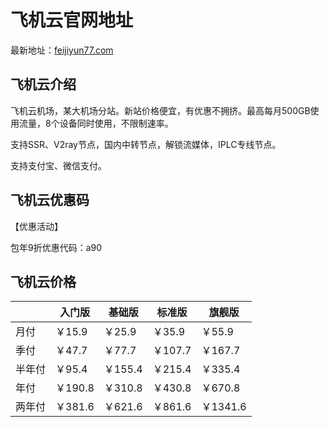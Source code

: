 # 飞机云官网地址

最新地址：[feijiyun77.com](https://feijiyun77.com/auth/register?code=eUVD)

## 飞机云介绍

飞机云机场，某大机场分站。新站价格便宜，有优惠不拥挤。最高每月500GB使用流量，8个设备同时使用，不限制速率。

支持SSR、V2ray节点，国内中转节点，解锁流媒体，IPLC专线节点。

支持支付宝、微信支付。

## 飞机云优惠码

【优惠活动】

包年9折优惠代码：a90

## 飞机云价格

||入门版|基础版|标准版|旗舰版|
|----|----|----|----|----|
|月付|￥15.9|￥25.9|￥35.9|￥55.9|
|季付|￥47.7|￥77.7|￥107.7|￥167.7|
|半年付|￥95.4|￥155.4|￥215.4|￥335.4|
|年付|￥190.8|￥310.8|￥430.8|￥670.8|
|两年付|￥381.6|￥621.6|￥861.6|￥1341.6|

